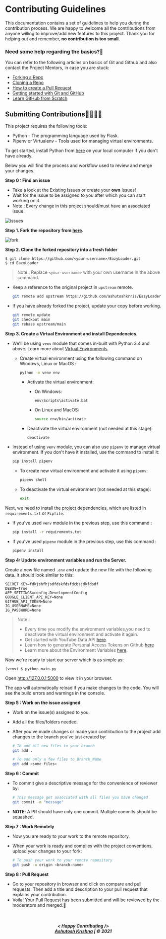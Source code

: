 # Contributing Guidelines

This documentation contains a set of guidelines to help you during the contribution process.
We are happy to welcome all the contributions from anyone willing to improve/add new features to this project.
Thank you for helping out and remember, **no contribution is too small.**

### Need some help regarding the basics?🤔

You can refer to the following articles on basics of Git and Github and also contact the Project Mentors,
in case you are stuck:

- [Forking a Repo](https://help.github.com/en/github/getting-started-with-github/fork-a-repo)
- [Cloning a Repo](https://help.github.com/en/desktop/contributing-to-projects/creating-an-issue-or-pull-request)
- [How to create a Pull Request](https://opensource.com/article/19/7/create-pull-request-github)
- [Getting started with Git and GitHub](https://iread.ga/series/1/git-and-github)
- [Learn GitHub from Scratch](https://lab.github.com/githubtraining/introduction-to-github)


## Submitting Contributions👩‍💻👨‍💻

This project requires the following tools:
 * Python - The programming language used by Flask.
 * Pipenv or Virtualenv - Tools used for managing virtual environments.

To get started, install Python from [here](https://python.org) on your local computer if you don't have already.

Below you will find the process and workflow used to review and merge your changes.

**Step 0 : Find an issue**

- Take a look at the Existing Issues or create your **own** Issues!
- Wait for the Issue to be assigned to you after which you can start working on it.
- Note : Every change in this project should/must have an associated issue.

![issues](https://raw.githubusercontent.com/ashutoshkrris/EazyLoader/main/demo/issues.png)

**Step 1. Fork the repository from [here](https://github.com/ashutoshkrris/EazyLoader/fork).**

![fork](https://raw.githubusercontent.com/ashutoshkrris/EazyLoader/main/demo/fork.png)

**Step 2. Clone the forked repository into a fresh folder**

```
$ git clone https://github.com/<your-username>/EazyLoader.git
$ cd EazyLoader
```
> Note : Replace `<your-username>` with your own username in the above command.

- Keep a reference to the original project in `upstream` remote. 
    ```bash
    git remote add upstream https://github.com/ashutoshkrris/EazyLoader
    ```

- If you have already forked the project, update your copy before working.
    ```bash
    git remote update
    git checkout main
    git rebase upstream/main
    ```  

**Step 3. Create a Virtual Environment and install Dependencies.**

- We'll be using `venv` module that comes in-built with Python 3.4 and above. Learn more about [Virtual Environments](http://flask.pocoo.org/docs/1.0/installation/#virtual-environments).

    - Create virtual environment using the following command on Windows, Linux or MacOS :
        ```bash
        python -m venv env
        ```

        - Activate the virtual environment:
            - On Windows:
                ```terminal
                env\Scripts\activate.bat
                ```

            - On Linux and MacOS:
                ```bash
                source env/bin/activate
                ```
            
        - Deactivate the virtual environment (not needed at this stage):
            ```
            deactivate
            ```

- Instead of using `venv` module, you can also use `pipenv` to manage virtual environment. If you don't have it installed, use the command to install it:
    ```bash
    pip install pipenv
    ```
    - To create new virtual environment and activate it using `pipenv`:
        ```bash
        pipenv shell
        ```
    
    - To deactivate the virtual environment (not needed at this stage):
        ```bash
        exit
        ```

Next, we need to install the project dependencies, which are listed in `requirements.txt` or `Pipfile`.

- If you've used `venv` module in the previous step, use this command :
    ```bash
    pip install -r requirements.txt
    ```

- If you've used `pipenv` module in the previous step, use this command : 
    ```bash
    pipenv install
    ```

**Step 4: Update environment variables and run the Server.**

Create a new file named `.env` and update the new file with the following data. It should look similar to this:

```
SECRET_KEY=fdkjshfhjsdfdskfdsfdcbsjdkfdsdf
DEBUG=True
APP_SETTINGS=config.DevelopmentConfig
GOOGLE_CLIENT_API_KEY=None
GITHUB_API_TOKEN=None
IG_USERNAME=None
IG_PASSWORD=None
```

> Note : 
> - Every time you modify the environment variables,you need to deactivate the virtual environment and activate it again.
> - Get started with YouTube Data API [here](https://developers.google.com/youtube/v3/getting-started).
> - Learn how to generate Personal Access Tokens on Github [here](https://docs.github.com/en/authentication/keeping-your-account-and-data-secure/creating-a-personal-access-token)
> - Learn more about the Environment Variables [here](https://iread.ga/posts/49/do-you-really-need-environment-variables-in-python).


Now we're ready to start our server which is as simple as:

```
(venv) $ python main.py
```

Open http://127.0.0.1:5000 to view it in your browser.

The app will automatically reload if you make changes to the code.
You will see the build errors and warnings in the console.


**Step 5 : Work on the issue assigned**

- Work on the issue(s) assigned to you.
- Add all the files/folders needed.
- After you've made changes or made your contribution to the project add changes to the branch you've just created by:

    ```bash  
    # To add all new files to your branch
    git add .  

    # To add only a few files to Branch_Name
    git add <some files>
    ```

**Step 6 : Commit**

- To commit give a descriptive message for the convenience of reviewer by:

    ```bash
    # This message get associated with all files you have changed  
    git commit -m "message"  
    ```

- **NOTE**: A PR should have only one commit. Multiple commits should be squashed.

**Step 7 : Work Remotely**

- Now you are ready to your work to the remote repository.
- When your work is ready and complies with the project conventions, upload your changes to your fork:

    ```bash  
    # To push your work to your remote repository
    git push -u origin <branch-name>
    ```

**Step 8 : Pull Request**

- Go to your repository in browser and click on compare and pull requests. Then add a title and description to your pull request that explains your contribution.
- Voila! Your Pull Request has been submitted and will be reviewed by the moderators and merged.🥳


<br>
<h5 align="center">
< Happy Contributing />
<br>
<a href="https://ashutoshkrris.tk">Ashutosh Krishna</a> | © 2021
</h5>
